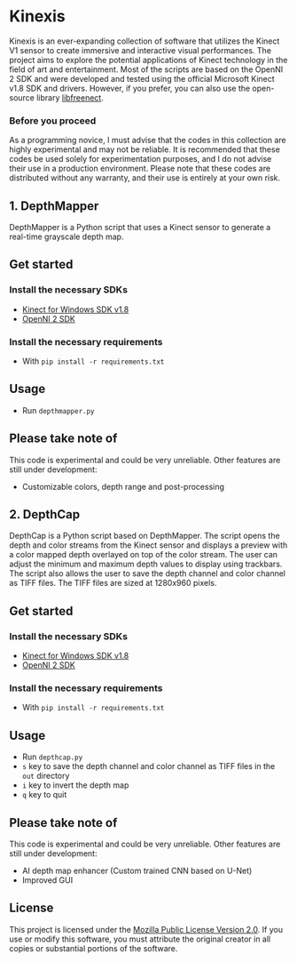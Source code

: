 # Kinexis
Kinexis is an ever-expanding collection of software that utilizes the Kinect V1 sensor to create immersive and interactive visual performances. The project aims to explore the potential applications of Kinect technology in the field of art and entertainment. Most of the scripts are based on the OpenNI 2 SDK and were developed and tested using the official Microsoft Kinect v1.8 SDK and drivers. However, if you prefer, you can also use the open-source library [libfreenect](https://github.com/OpenKinect/libfreenect).

### Before you proceed
As a programming novice, I must advise that the codes in this collection are highly experimental and may not be reliable. It is recommended that these codes be used solely for experimentation purposes, and I do not advise their use in a production environment. Please note that these codes are distributed without any warranty, and their use is entirely at your own risk.

## 1. DepthMapper

DepthMapper is a Python script that uses a Kinect sensor to generate a real-time grayscale depth map.

## Get started

### Install the necessary SDKs
- [Kinect for Windows SDK v1.8](https://www.microsoft.com/en-us/download/details.aspx?id=40278)
- [OpenNI 2 SDK](https://structure.io/openni)

### Install the necessary requirements
- With `pip install -r requirements.txt`

## Usage
- Run `depthmapper.py`

## Please take note of
This code is experimental and could be very unreliable.
Other features are still under development:
- Customizable colors, depth range and post-processing

## 2. DepthCap

DepthCap is a Python script based on DepthMapper. The script opens the depth and color streams from the Kinect sensor and displays a preview with a color mapped depth overlayed on top of the color stream. The user can adjust the minimum and maximum depth values to display using trackbars. The script also allows the user to save the depth channel and color channel as TIFF files. The TIFF files are sized at 1280x960 pixels.

## Get started

### Install the necessary SDKs
- [Kinect for Windows SDK v1.8](https://www.microsoft.com/en-us/download/details.aspx?id=40278)
- [OpenNI 2 SDK](https://structure.io/openni)

### Install the necessary requirements
- With `pip install -r requirements.txt`

## Usage
- Run `depthcap.py`
- `s` key to save the depth channel and color channel as TIFF files in the `out` directory
- `i` key to invert the depth map
- `q` key to quit

## Please take note of
This code is experimental and could be very unreliable.
Other features are still under development:
- AI depth map enhancer (Custom trained CNN based on U-Net)
- Improved GUI

## License
This project is licensed under the [Mozilla Public License Version 2.0](https://github.com/saides-code/Kinexis/blob/main/LICENSE.md). If you use or modify this software, you must attribute the original creator in all copies or substantial portions of the software.